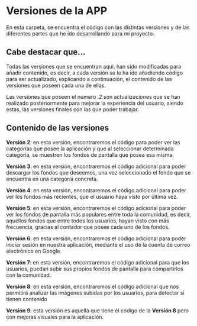 # Versiones de la APP

En esta carpeta, se encuentra el código con las distintas versiones y de las diferentes partes que he ido desarrollando para mi proyecto.

## Cabe destacar que...

Todas las versiones que se encuentran aquí, han sido modificadas para añadir contenido, es decir, a cada versión se le ha ido añadiendo código para ser actualizado, explicando a continuación, el contenido de las versiones que poseen cada una de ellas.

Las versiónes que poseen el numero _.2_ son actualizaciones que se han realizado posteriormente para mejorar la experiencia del usuario, siendo estas, las versiones finales con las que poder trabajar.

## Contenido de las versiones

**Versión 2**: en esta versión, encontraremos el código para poder ver las categorías que posee la aplicación y que al seleccionar determinada categoría, se muestren los fondos de pantalla que posea esa misma.

**Versión 3**: en esta versión, encontraremos el código adicional para poder descargar los fondos que deseemos, una vez seleccionado el fondo que se encuentra en una categoría concreta.

**Versión 4**: en esta versión, encontraremos el código adicional para poder ver los fondos más recientes, que el usuario haya visto por última vez.

**Versión 5**: en esta versión, encontraremos el código adicional para poder ver los fondos de pantalla más populares entre toda la comunidad, es decir, aquellos fondos que entre todos los usuarios, hayan visto con más frecuencia, gracias al contador que posee cada uno de los fondos.

**Versión 6**: en esta versión, encontraremos el código adicional para poder iniciar sesión en nuestra aplicación, mediante el uso de la cuenta de correo electrónico en Google.

**Versión 7**: en esta versión, encontraremos el código adicional para que los usuarios, puedan subir sus propios fondos de pantalla para compartirlos con la comunidad.

**Versión 8**: en esta versión, encontraremos el código adicional que nos permitirá analizar las imágenes subidas por los usuarios, para detectar si tienen contenido 

**Versión 9**: esta versión es aquella que tiene el código de la **Versión 8** pero con mejoras visuales para la aplicación.
